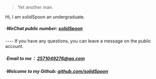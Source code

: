 

> Yet another man.


Hi, I am solidSpoon an undergraduate. 

##### ·WeChat public number: [solidSpoon](/PublicNumber)
---- If you have any questions, you can leave a message on the public account.

##### ·Email to me： [2571049276@qq.com](mailto:2571049276@qq.com)

##### ·Welcome to my Github: [github.com/solidSpoon](https://github.com/solidSpoon)
